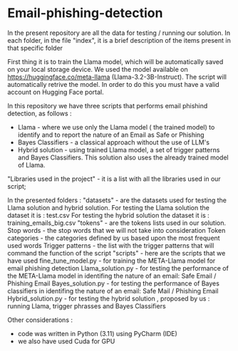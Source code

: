 # Email-phishing-detection
In the present repository are all the data for testing / running our solution.
In each folder, in the file "index", it is a brief description of the items present
in that specific folder

First thing it is to train the Llama model, which will be automatically saved on your local storage device.
We used the model available on https://huggingface.co/meta-llama (Llama-3.2-3B-Instruct). The script will 
automatically retrive the model. In order to do this you must have a valid account on Hugging Face portal.
 
In this repository we have three scripts that performs email phishind detection, as follows :
* Llama - where we use only the Llama model ( the trained model) to identify and to report the nature of an Email as
Safe or Phishing
* Bayes Classifiers - a classical approach without the use of LLM's
* Hybrid solution - using trained Llama model, a set of trigger patterns and Bayes Classifiers. This solution also
uses the already trained model of Llama.


"Libraries used in the project" - it is a list with all the libraries used in our script;

In the presented folders : 
    "datasets" - are the datasets used for testing the Llama solution and hybrid solution.
                 For testing the Llama solution the dataset it is : test.csv
                 For testing the hybrid solution the dataset it is : training_emails_big.csv
    "tokens" - are the tokens lists used in our solution.
                Stop words - the stop words that we will not take into consideration
                Token categories - the categories defined by us based upon the most frequent used words
                Trigger patterns - the list with the trigger patterns that will command the function of the script
    "scripts" - here are the scripts that we have used
               fine_tune_model.py - for training the META-Llama model for email phishing detection
               Llama_solution.py - for testing the performance of the META-Llama model in identifing the nature of an email:
               Safe Email / Phishing Email
               Bayes_solution.py - for testing the performance of Bayes classifiers in identifing the nature of an email:
               Safe Mail / Phishing Email
               Hybrid_solution.py - for testing the hybrid solution , proposed by us : running Llama, trigger phrasses and Bayes
               Classifiers
               
   
Other considerations : 
* code was written in Python (3.11) using PyCharm (IDE)
* we also have used Cuda for GPU

